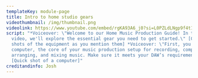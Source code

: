 ```yaml
---
templateKey: module-page
title: Intro to home studio gears
videothumbnail: /img/thumbnail.png
videolink: https://www.youtube.com/embed/rgKA93A6_j0?si=L0PZLdLNgp9f4t1Y
script: "*Voiceover: \"Welcome to our Home Music Production Guide! In this
  video, we'll explore the essential gear you need to get started.\" [Quick
  shots of the equipment as you mention them] *Voiceover: \"First, you'll need a
  computer, the core of your music production setup for recording, composing,
  arranging, and mixing music. Make sure it meets your DAW’s requirements.\"
  [Quick shot of a computer]"
creditandinfo: Josh
---
```

